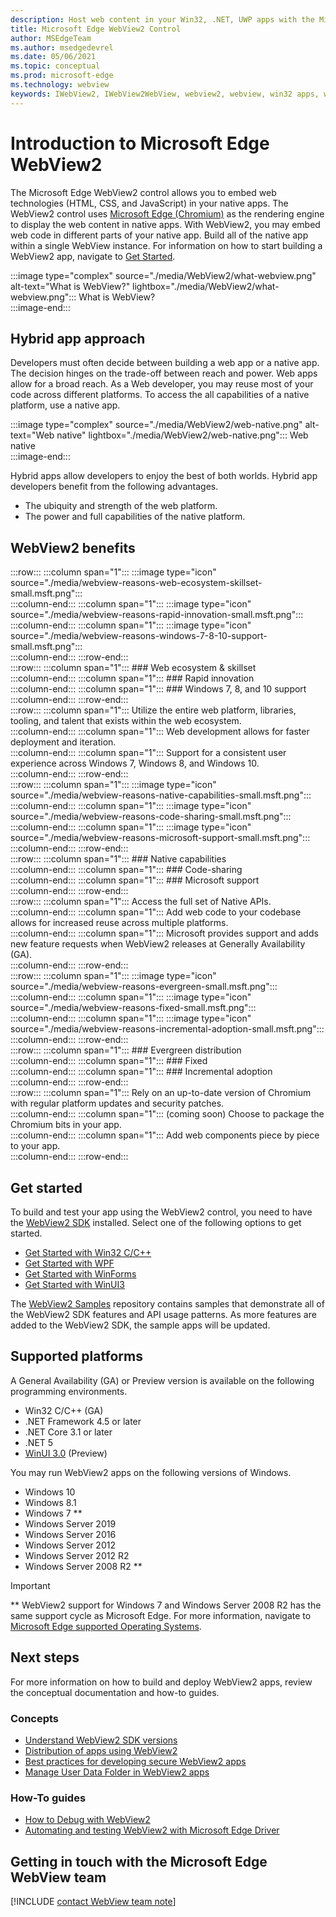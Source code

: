 ```yaml
---
description: Host web content in your Win32, .NET, UWP apps with the Microsoft Edge WebView2 control
title: Microsoft Edge WebView2 Control
author: MSEdgeTeam
ms.author: msedgedevrel
ms.date: 05/06/2021
ms.topic: conceptual
ms.prod: microsoft-edge
ms.technology: webview
keywords: IWebView2, IWebView2WebView, webview2, webview, win32 apps, win32, edge, ICoreWebView2, CoreWebView2, ICoreWebView2Host, browser control, edge html, Windows Forms, WinForms, WPF, .NET, WinUI, Project Reunion
---
```

# Introduction to Microsoft Edge WebView2  

The Microsoft Edge WebView2 control allows you to embed web technologies \(HTML, CSS, and JavaScript\) in your native apps.  The WebView2 control uses [Microsoft Edge (Chromium)][MicrosoftedgeinsiderMain] as the rendering engine to display the web content in native apps.  With WebView2, you may embed web code in different parts of your native app.  Build all of the native app within a single WebView instance.  For information on how to start building a WebView2 app, navigate to [Get Started](#get-started).  

:::image type="complex" source="./media/WebView2/what-webview.png" alt-text="What is WebView?" lightbox="./media/WebView2/what-webview.png":::
   What is WebView?  
:::image-end:::    

## Hybrid app approach  

Developers must often decide between building a web app or a native app.  The decision hinges on the trade-off between reach and power.  Web apps allow for a broad reach.  As a Web developer, you may reuse most of your code across different platforms.  To access the all capabilities of a native platform, use a native app.  

:::image type="complex" source="./media/WebView2/web-native.png" alt-text="Web native" lightbox="./media/WebView2/web-native.png":::
   Web native  
:::image-end:::    

Hybrid apps allow developers to enjoy the best of both worlds.  Hybrid app developers benefit from the following advantages.  

*   The ubiquity and strength of the web platform.  
*   The power and full capabilities of the native platform.  
    
## WebView2 benefits   

:::row:::
   :::column span="1":::
      :::image type="icon" source="./media/webview-reasons-web-ecosystem-skillset-small.msft.png":::  
   :::column-end:::
   :::column span="1":::
      :::image type="icon" source="./media/webview-reasons-rapid-innovation-small.msft.png":::  
   :::column-end:::
   :::column span="1":::
      :::image type="icon" source="./media/webview-reasons-windows-7-8-10-support-small.msft.png":::  
   :::column-end:::
:::row-end:::  
:::row:::
   :::column span="1":::
      ### Web ecosystem & skillset  
   :::column-end:::
   :::column span="1":::
      ### Rapid innovation  
   :::column-end:::
   :::column span="1":::
      ### Windows 7, 8, and 10 support  
   :::column-end:::
:::row-end:::  
:::row:::
   :::column span="1":::
      Utilize the entire web platform, libraries, tooling, and talent that exists within the web ecosystem.  
   :::column-end:::
   :::column span="1":::
      Web development allows for faster deployment and iteration.  
   :::column-end:::
   :::column span="1":::
      Support for a consistent user experience across Windows 7, Windows 8, and Windows 10.  
   :::column-end:::
:::row-end:::  
:::row:::
   :::column span="1":::
      :::image type="icon" source="./media/webview-reasons-native-capabilities-small.msft.png":::  
   :::column-end:::
   :::column span="1":::
      :::image type="icon" source="./media/webview-reasons-code-sharing-small.msft.png":::  
   :::column-end:::
   :::column span="1":::
      :::image type="icon" source="./media/webview-reasons-microsoft-support-small.msft.png":::  
   :::column-end:::
:::row-end:::  
:::row:::
   :::column span="1":::
      ### Native capabilities  
   :::column-end:::
   :::column span="1":::
      ### Code-sharing  
   :::column-end:::
   :::column span="1":::
      ### Microsoft support  
   :::column-end:::
:::row-end:::  
:::row:::
   :::column span="1":::
      Access the full set of Native APIs.  
   :::column-end:::
   :::column span="1":::
      Add web code to your codebase allows for increased reuse across multiple platforms.  
   :::column-end:::
   :::column span="1":::
      Microsoft provides support and adds new feature requests when WebView2 releases at Generally Availability \(GA\).  
   :::column-end:::
:::row-end:::  
:::row:::
   :::column span="1":::
      :::image type="icon" source="./media/webview-reasons-evergreen-small.msft.png":::  
   :::column-end:::
   :::column span="1":::
      :::image type="icon" source="./media/webview-reasons-fixed-small.msft.png":::  
   :::column-end:::
   :::column span="1":::
      :::image type="icon" source="./media/webview-reasons-incremental-adoption-small.msft.png":::  
   :::column-end:::
:::row-end:::  
:::row:::
   :::column span="1":::
      ### Evergreen distribution  
   :::column-end:::
   :::column span="1":::
      ### Fixed  
   :::column-end:::
   :::column span="1":::
      ### Incremental adoption  
   :::column-end:::
:::row-end:::  
:::row:::
   :::column span="1":::
      Rely on an up-to-date version of Chromium with regular platform updates and security patches.  
   :::column-end:::
   :::column span="1":::
      \(coming soon\)  Choose to package the Chromium bits in your app.  
   :::column-end:::
   :::column span="1":::
      Add web components piece by piece to your app.  
   :::column-end:::
:::row-end:::  

## Get started  

To build and test your app using the WebView2 control, you need to have <!--both [Microsoft Edge (Chromium)][MicrosoftedgeinsiderDownload] and  -->the [WebView2 SDK][NugetPackagesMicrosoftWebWebView2] installed.  Select one of the following options to get started.  

*   [Get Started with Win32 C/C++][Webview2GetStartedWin32]  
*   [Get Started with WPF][Webview2GetStartedWpf]  
*   [Get Started with WinForms][Webview2GetStartedWinforms]  
*   [Get Started with WinUI3][Webview2GetStartedWinui]  
    
The [WebView2 Samples][GithubMicrosoftedgeWebview2samples] repository contains samples that demonstrate all of the WebView2 SDK features and API usage patterns.  As more features are added to the WebView2 SDK, the sample apps will be updated.  

## Supported platforms  

A General Availability \(GA\) or Preview version is available on the following programming environments.  

*   Win32 C/C++ \(GA\)  
*   .NET Framework 4.5 or later  
*   .NET Core 3.1 or later  
*   .NET 5  
*   [WinUI 3.0][UwpToolkitsWinui3] \(Preview\)  
    
You may run WebView2 apps on the following versions of Windows.  

*   Windows 10  
*   Windows 8.1  
*   Windows 7 \*\*  
*   Windows Server 2019  
*   Windows Server 2016  
*   Windows Server 2012  
*   Windows Server 2012 R2  
*   Windows Server 2008 R2 \*\*  
    
> [!IMPORTANT]
> \*\* WebView2 support for Windows 7 and Windows Server 2008 R2 has the same support cycle as Microsoft Edge.  For more information, navigate to [Microsoft Edge supported Operating Systems][DeployedgeMicrosoftEdgeSupportedOS].  

## Next steps  

For more information on how to build and deploy WebView2 apps, review the conceptual documentation and how-to guides.  

### Concepts  

*   [Understand WebView2 SDK versions][Webview2ConceptsVersioning]  
*   [Distribution of apps using WebView2][Webview2ConceptsDistribution]  
*   [Best practices for developing secure WebView2 apps][Webview2ConceptsSecurity]  
*   [Manage User Data Folder in WebView2 apps][Webview2ConceptsUserDataFolder]  
 
### How-To guides  

*   [How to Debug with WebView2][Webview2HowToDebug]  
*   [Automating and testing WebView2 with Microsoft Edge Driver][Webview2HowToWebdriver]  

## Getting in touch with the Microsoft Edge WebView team  

[!INCLUDE [contact WebView team note](./includes/contact-webview-team-note.md)]  

<!-- links -->  

[Webview2ConceptsDistribution]: ./concepts/distribution.md "Distribution of apps using WebView2 | Microsoft Docs"  
[Webview2ConceptsSecurity]: ./concepts/security.md "Best practices for developing secure WebView2 apps | Microsoft Docs"  
[Webview2ConceptsUserDataFolder]: ./concepts/user-data-folder.md "Manage the user data folder | Microsoft Docs"  
[Webview2ConceptsVersioning]: ./concepts/versioning.md "Understand WebView2 SDK versions | Microsoft Docs"  
[Webview2GetStartedWin32]: ./get-started/win32.md "Get started with WebView2 | Microsoft Docs"  
[Webview2GetStartedWinforms]: ./get-started/winforms.md "Get started with WebView2 in Windows Forms apps (Preview) | Microsoft Docs"  
[Webview2GetStartedWinui]: ./get-started/winui.md "Get started with WebView2 in WinUI3 (Preview) | Microsoft Docs"  
[Webview2GetStartedWpf]: ./get-started/wpf.md "Get started with WebView2 in WPF (Preview) | Microsoft Docs"  
[Webview2HowToDebug]: ./how-to/debug.md "How to Debug with WebView2 | Microsoft Docs"  
[Webview2HowToWebdriver]: ./how-to/webdriver.md "Automating and testing WebView2 with Microsoft Edge Driver | Microsoft Docs"  
[Webview2ReleaseNotes]: ./release-notes.md "Release notes for WebView2 SDK | Microsoft Docs"  

[UwpToolkitsWinui3]: /uwp/toolkits/winui3/index "Windows UI Library 3 Preview 2 (July 2020) | Microsoft Docs"  

[DeployedgeMicrosoftEdgeSupportedOS]: /deployedge/microsoft-edge-supported-operating-systems "Microsoft Edge supported Operating Systems | Microsoft Docs"  

[GithubMicrosoftedgeWebview2samples]: https://github.com/MicrosoftEdge/WebView2Samples "WebView2 Samples - MicrosoftEdge/WebView2Samples | GitHub"  
[GithubMicrosoftedgeWebviewfeddback]: https://github.com/MicrosoftEdge/WebViewFeedback "WebView Feedback - MicrosoftEdge/WebViewFeedback | GitHub"  

[MicrosoftedgeinsiderMain]: https://www.microsoftedgeinsider.com "Microsoft Edge Insider"  
[MicrosoftedgeinsiderDownload]: https://www.microsoftedgeinsider.com/download "Download Microsoft Edge Insider"  

[NugetPackagesMicrosoftWebWebView2]: https://www.nuget.org/packages/Microsoft.Web.WebView2 "Microsoft.Web.WebView2 | NuGet Gallery"  
